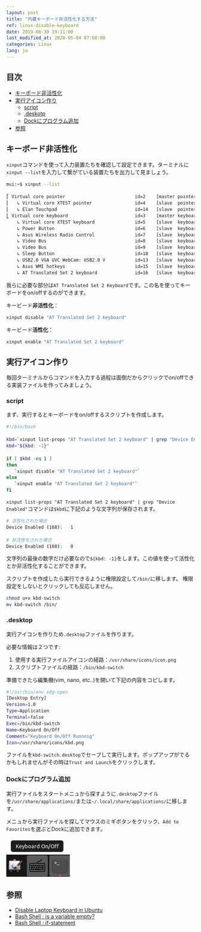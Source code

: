 ```yaml
---
layout: post
title: "内蔵キーボード非活性化する方法"
ref: linux-disable-keyboard
date: 2019-06-30 19:11:00
last_modified_at: 2020-05-04 07:00:00
categories: Linux
lang: ja
---
```


## 目次
- [キーボード非活性化](#disable)
- [実行アイコン作り](#launcher)
  * [script](#script)
  * [.deskotp](#desktop)
  * [Dockにプログラム追加](#dock)
- [参照](#ref)

<div class="divider"></div>

## キーボード非活性化 <a id="disable"></a>
`xinput`コマンドを使って入力装置たちを確認して設定できます。ターミナルに`xinput --list`を入力して繋がている装置たちを出力して見ましょう。

```bash
mui:~$ xinput --list

⎡ Virtual core pointer                          id=2    [master pointer  (3)]
⎜   ↳ Virtual core XTEST pointer                id=4    [slave  pointer  (2)]
⎜   ↳ Elan Touchpad                             id=14   [slave  pointer  (2)]
⎣ Virtual core keyboard                         id=3    [master keyboard (2)]
    ↳ Virtual core XTEST keyboard               id=5    [slave  keyboard (3)]
    ↳ Power Button                              id=6    [slave  keyboard (3)]
    ↳ Asus Wireless Radio Control               id=7    [slave  keyboard (3)]
    ↳ Video Bus                                 id=8    [slave  keyboard (3)]
    ↳ Video Bus                                 id=9    [slave  keyboard (3)]
    ↳ Sleep Button                              id=10   [slave  keyboard (3)]
    ↳ USB2.0 VGA UVC WebCam: USB2.0 V           id=13   [slave  keyboard (3)]
    ↳ Asus WMI hotkeys                          id=15   [slave  keyboard (3)]
    ↳ AT Translated Set 2 keyboard              id=16   [slave  keyboard (3)]
```

我らに必要な部分は`AT Translated Set 2 Keyboard`です。この名を使ってキーボードをon/offするのができます。

キービード**非活性化**：
```bash
xinput disable "AT Translated Set 2 keyboard"
```

キービード**活性化**：
```bash
xinput enable "AT Translated Set 2 keyboard"
```

<div class="divider"></div>

## 実行アイコン作り <a id="launcher"></a>
毎回ターミナルからコマンドを入力する過程は面倒だからクリックでon/offできる実装ファイルを作ってみましょう。

### script <a id="script"></a>
まず、実行するとキーボードをon/offするスクリプトを作成します。

```bash
#!/bin/bash

kbd=`xinput list-props "AT Translated Set 2 keyboard" | grep "Device Enabled"`
kbd="${kbd: -1}"

if [ $kbd -eq 1 ]
then
   `xinput disable "AT Translated Set 2 keyboard"`
else
   `xinput enable "AT Translated Set 2 keyboard"`
fi
```

`xinput list-props "AT Translated Set 2 keyboard" | grep "Device Enabled"`コマンドは`$kbd`に下記のような文字列が保存されます。

```bash
# 活性化された場合
Device Enabled (168):   1

# 非活性化された場合
Device Enabled (168):   0
```

文字列の最後の数字だけ必要なので`${kbd: -1}`をします。この値を使って活性化とか非活性化することができます。

スクリプトを作成したら実行できるように権限設定して`/bin/`に移します。
権限設定をしないとクリックしても反応しません。

```bash
chmod u+x kbd-switch
mv kbd-switch /bin/
```

### .desktop <a id="desktop"></a>
実行アイコンを作りため`.desktop`ファイルを作ります。

必要な情報は２つです:
1. 使用する実行ファイルアイコンの経路：`/usr/share/icons/icon.png`
2. スクリプトファイルの経路：`/bin/kbd-switch`

準備できたら編集機(vim, nano, etc..)を開いて下記の内容をコピします。

```bash
#!/usr/bin/env xdg-open
[Desktop Entry]
Version=1.0
Type=Application
Terminal=false
Exec=/bin/kbd-switch
Name=Keyboard On/Off
Comment="Keyboard On/Off Runnnig"
Icon=/usr/share/icons/kbd.png
```

ファイルを`kbd-switch.desktop`でセーブして実行します。ポップアップがでるかもしれませんがその時は`Trust and Launch`をクリックします。

### Dockにプログラム追加 <a id="dock"></a>

実行ファイルをスタートメニュから探すように`.desktop`ファイルを`/usr/share/applications/`または`~/.local/share/applications/`に移します。

メニュから実行ファイルを探してマウスのミギボタンをクリック、`Add to Favorites`を選ぶとDockに追加できます。

![dock image](/assets/images/linux/how-to/disable-keyboard/dock.png)

<div class="divider"></div>

## 参照 <a id="ref"></a>
- [Disable Laptop Keyboard in Ubuntu](https://blog.hostonnet.com/laptop-keyboard-ubuntu)
- [Bash Shell : is a variable empty?](https://www.cyberciti.biz/faq/unix-linux-bash-script-check-if-variable-is-empty/)
- [Bash Shell : if-statement](https://ryanstutorials.net/bash-scripting-tutorial/bash-if-statements.php)
